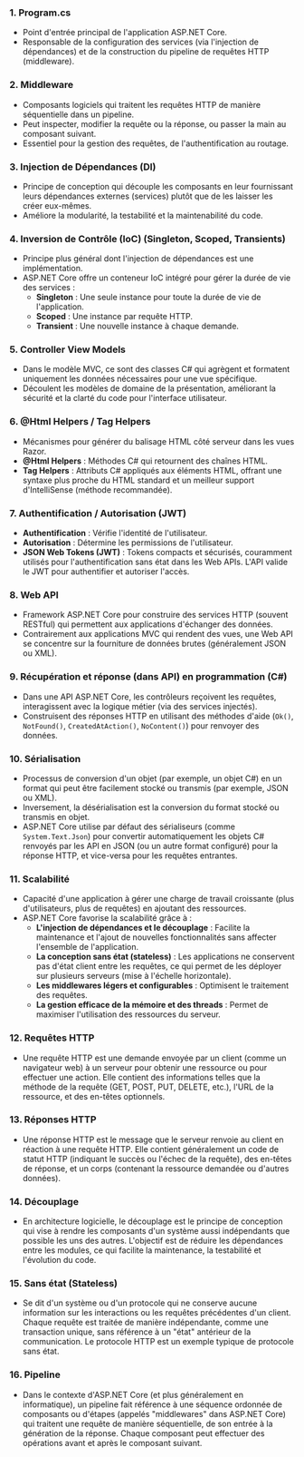 ### 1. Program.cs
*   Point d'entrée principal de l'application ASP.NET Core.
*   Responsable de la configuration des services (via l'injection de dépendances) et de la construction du pipeline de requêtes HTTP (middleware).

### 2. Middleware
*   Composants logiciels qui traitent les requêtes HTTP de manière séquentielle dans un pipeline.
*   Peut inspecter, modifier la requête ou la réponse, ou passer la main au composant suivant.
*   Essentiel pour la gestion des requêtes, de l'authentification au routage.

### 3. Injection de Dépendances (DI)
*   Principe de conception qui découple les composants en leur fournissant leurs dépendances externes (services) plutôt que de les laisser les créer eux-mêmes.
*   Améliore la modularité, la testabilité et la maintenabilité du code.

### 4. Inversion de Contrôle (IoC) (Singleton, Scoped, Transients)
*   Principe plus général dont l'injection de dépendances est une implémentation.
*   ASP.NET Core offre un conteneur IoC intégré pour gérer la durée de vie des services :
    *   **Singleton** : Une seule instance pour toute la durée de vie de l'application.
    *   **Scoped** : Une instance par requête HTTP.
    *   **Transient** : Une nouvelle instance à chaque demande.

### 5. Controller View Models
*   Dans le modèle MVC, ce sont des classes C# qui agrègent et formatent uniquement les données nécessaires pour une vue spécifique.
*   Découlent les modèles de domaine de la présentation, améliorant la sécurité et la clarté du code pour l'interface utilisateur.

### 6. @Html Helpers / Tag Helpers
*   Mécanismes pour générer du balisage HTML côté serveur dans les vues Razor.
*   **@Html Helpers** : Méthodes C# qui retournent des chaînes HTML.
*   **Tag Helpers** : Attributs C# appliqués aux éléments HTML, offrant une syntaxe plus proche du HTML standard et un meilleur support d'IntelliSense (méthode recommandée).

### 7. Authentification / Autorisation (JWT)
*   **Authentification** : Vérifie l'identité de l'utilisateur.
*   **Autorisation** : Détermine les permissions de l'utilisateur.
*   **JSON Web Tokens (JWT)** : Tokens compacts et sécurisés, couramment utilisés pour l'authentification sans état dans les Web APIs. L'API valide le JWT pour authentifier et autoriser l'accès.

### 8. Web API
*   Framework ASP.NET Core pour construire des services HTTP (souvent RESTful) qui permettent aux applications d'échanger des données.
*   Contrairement aux applications MVC qui rendent des vues, une Web API se concentre sur la fourniture de données brutes (généralement JSON ou XML).

### 9. Récupération et réponse (dans API) en programmation (C#)
*   Dans une API ASP.NET Core, les contrôleurs reçoivent les requêtes, interagissent avec la logique métier (via des services injectés).
*   Construisent des réponses HTTP en utilisant des méthodes d'aide (`Ok()`, `NotFound()`, `CreatedAtAction()`, `NoContent()`) pour renvoyer des données.

### 10. Sérialisation
*   Processus de conversion d'un objet (par exemple, un objet C#) en un format qui peut être facilement stocké ou transmis (par exemple, JSON ou XML).
*   Inversement, la désérialisation est la conversion du format stocké ou transmis en objet.
*   ASP.NET Core utilise par défaut des sérialiseurs (comme `System.Text.Json`) pour convertir automatiquement les objets C# renvoyés par les API en JSON (ou un autre format configuré) pour la réponse HTTP, et vice-versa pour les requêtes entrantes.

### 11. Scalabilité
*   Capacité d'une application à gérer une charge de travail croissante (plus d'utilisateurs, plus de requêtes) en ajoutant des ressources.
*   ASP.NET Core favorise la scalabilité grâce à :
    *   **L'injection de dépendances et le découplage** : Facilite la maintenance et l'ajout de nouvelles fonctionnalités sans affecter l'ensemble de l'application.
    *   **La conception sans état (stateless)** : Les applications ne conservent pas d'état client entre les requêtes, ce qui permet de les déployer sur plusieurs serveurs (mise à l'échelle horizontale).
    *   **Les middlewares légers et configurables** : Optimisent le traitement des requêtes.
    *   **La gestion efficace de la mémoire et des threads** : Permet de maximiser l'utilisation des ressources du serveur.

### 12. Requêtes HTTP
*   Une requête HTTP est une demande envoyée par un client (comme un navigateur web) à un serveur pour obtenir une ressource ou pour effectuer une action. Elle contient des informations telles que la méthode de la requête (GET, POST, PUT, DELETE, etc.), l'URL de la ressource, et des en-têtes optionnels.

### 13. Réponses HTTP
*   Une réponse HTTP est le message que le serveur renvoie au client en réaction à une requête HTTP. Elle contient généralement un code de statut HTTP (indiquant le succès ou l'échec de la requête), des en-têtes de réponse, et un corps (contenant la ressource demandée ou d'autres données).

### 14. Découplage
*   En architecture logicielle, le découplage est le principe de conception qui vise à rendre les composants d'un système aussi indépendants que possible les uns des autres. L'objectif est de réduire les dépendances entre les modules, ce qui facilite la maintenance, la testabilité et l'évolution du code.

### 15. Sans état (Stateless)
*   Se dit d'un système ou d'un protocole qui ne conserve aucune information sur les interactions ou les requêtes précédentes d'un client. Chaque requête est traitée de manière indépendante, comme une transaction unique, sans référence à un "état" antérieur de la communication. Le protocole HTTP est un exemple typique de protocole sans état.

### 16. Pipeline
*   Dans le contexte d'ASP.NET Core (et plus généralement en informatique), un pipeline fait référence à une séquence ordonnée de composants ou d'étapes (appelés "middlewares" dans ASP.NET Core) qui traitent une requête de manière séquentielle, de son entrée à la génération de la réponse. Chaque composant peut effectuer des opérations avant et après le composant suivant.

